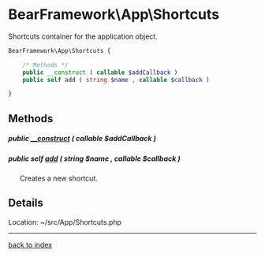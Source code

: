 # BearFramework\App\Shortcuts

Shortcuts container for the application object.

```php
BearFramework\App\Shortcuts {

	/* Methods */
	public __construct ( callable $addCallback )
	public self add ( string $name , callable $callback )

}
```

## Methods

##### public [__construct](bearframework.app.shortcuts.__construct.method.md) ( callable $addCallback )

##### public self [add](bearframework.app.shortcuts.add.method.md) ( string $name , callable $callback )

&nbsp;&nbsp;&nbsp;&nbsp;&nbsp;&nbsp;Creates a new shortcut.

## Details

Location: ~/src/App/Shortcuts.php

---

[back to index](index.md)

